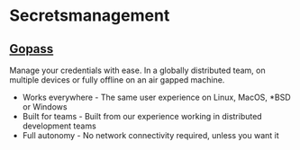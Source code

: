 
# Secretsmanagement

## [Gopass](https://github.com/gopasspw/gopass)

Manage your credentials with ease. In a globally distributed team, on multiple devices or fully offline on an air gapped machine.

  * Works everywhere - The same user experience on Linux, MacOS, *BSD or Windows
  * Built for teams - Built from our experience working in distributed development teams
  * Full autonomy - No network connectivity required, unless you want it

